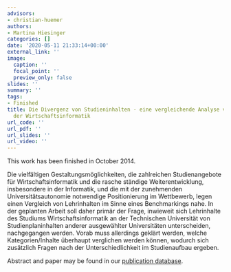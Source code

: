 ```yaml
---
advisors:
- christian-huemer
authors:
- Martina Hiesinger
categories: []
date: '2020-05-11 21:33:14+00:00'
external_link: ''
image:
  caption: ''
  focal_point: ''
  preview_only: false
slides: ''
summary: ''
tags:
- Finished
title: Die Divergenz von Studieninhalten - eine vergleichende Analyse von Curricula
  der Wirtschaftsinformatik
url_code: ''
url_pdf: ''
url_slides: ''
url_video: ''
---
```


This work has been finished in October 2014.

Die vielfältigen Gestaltungsmöglichkeiten, die zahlreichen Studienangebote für Wirtschaftsinformatik und die rasche ständige Weiterentwicklung, insbesondere in der Informatik, und die mit der zunehmenden Universitätsautonomie notwendige Positionierung im Wettbewerb, legen einen Vergleich von Lehrinhalten im Sinne eines Benchmarkings nahe. In der geplanten Arbeit soll daher primär der Frage, inwieweit sich Lehrinhalte des Studiums Wirtschaftsinformatik an der Technischen Universität von Studienplaninhalten anderer ausgewählter Universitäten unterscheiden, nachgegangen werden. Vorab muss allerdings geklärt werden, welche Kategorien/Inhalte überhaupt verglichen werden können, wodurch sich zusätzlich Fragen nach der Unterschiedlichkeit im Studienaufbau ergeben.

Abstract and paper may be found in our <a class="external" href="http://publik.tuwien.ac.at/showentry.php?ID=247866&amp;lang=2">publication database</a>.